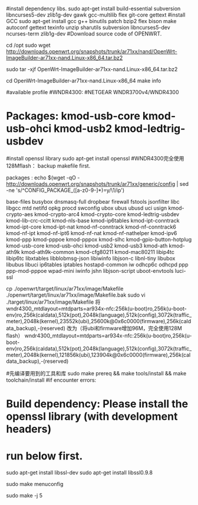 
#install dependency libs.
sudo apt-get install build-essential subversion libncurses5-dev zlib1g-dev gawk gcc-multilib flex git-core gettext
#install GCC
sudo apt-get install gcc g++ binutils patch bzip2 flex bison make autoconf gettext texinfo unzip sharutils subversion libncurses5-dev ncurses-term zlib1g-dev 
#Download source code of OPENWRT.

cd /opt
sudo wget http://downloads.openwrt.org/snapshots/trunk/ar71xx/nand/OpenWrt-ImageBuilder-ar71xx-nand.Linux-x86_64.tar.bz2

sudo tar -xjf OpenWrt-ImageBuilder-ar71xx-nand.Linux-x86_64.tar.bz2

cd OpenWrt-ImageBuilder-ar71xx-nand.Linux-x86_64
make info

#available profile
#WNDR4300:
	#NETGEAR WNDR3700v4/WNDR4300
#	Packages: kmod-usb-core kmod-usb-ohci kmod-usb2 kmod-ledtrig-usbdev



#install openssl library
sudo apt-get install openssl
#WNDR4300完全使用128Mflash：
backup makefile first.

packages :
echo $(wget -qO - http://downloads.openwrt.org/snapshots/trunk/ar71xx/generic/config | sed -ne 's/^CONFIG_PACKAGE_\([a-z0-9-]*\)=y/\1/ip')

base-files busybox dnsmasq-full dropbear firewall fstools jsonfilter libc libgcc mtd netifd opkg procd swconfig ubox ubus ubusd uci usign kmod-crypto-aes kmod-crypto-arc4 kmod-crypto-core kmod-ledtrig-usbdev kmod-lib-crc-ccitt kmod-nls-base kmod-ip6tables kmod-ipt-conntrack kmod-ipt-core kmod-ipt-nat kmod-nf-conntrack kmod-nf-conntrack6 kmod-nf-ipt kmod-nf-ipt6 kmod-nf-nat kmod-nf-nathelper kmod-ipv6 kmod-ppp kmod-pppoe kmod-pppox kmod-slhc kmod-gpio-button-hotplug kmod-usb-core kmod-usb-ohci kmod-usb2 kmod-usb3 kmod-ath kmod-ath9k kmod-ath9k-common kmod-cfg80211 kmod-mac80211 libip4tc libip6tc libxtables libblobmsg-json libiwinfo libjson-c libnl-tiny libubox libubus libuci ip6tables iptables hostapd-common iw odhcp6c odhcpd ppp ppp-mod-pppoe wpad-mini iwinfo jshn libjson-script uboot-envtools luci-ssl

cp ./openwrt/target/linux/ar71xx/image/Makefile  ./openwrt/target/linux/ar71xx/image/Makefile.bak
sudo vi ./target/linux/ar71xx/image/Makefile
将
wndr4300_mtdlayout=mtdparts=ar934x-nfc:256k(u-boot)ro,256k(u-boot-env)ro,256k(caldata),512k(pot),2048k(language),512k(config),3072k(traffic_meter),2048k(kernel),23552k(ubi),25600k@0x6c0000(firmware),256k(caldata_backup),-(reserved)
改为（将ubi和firmware增加96M，完全使用128M flash）
wndr4300_mtdlayout=mtdparts=ar934x-nfc:256k(u-boot)ro,256k(u-boot-env)ro,256k(caldata),512k(pot),2048k(language),512k(config),3072k(traffic_meter),2048k(kernel),121856k(ubi),123904k@0x6c0000(firmware),256k(caldata_backup),-(reserved)

#先编译要用到的工具和库
sudo make prereq && make tools/install && make toolchain/install
#if encounter errors: 
# Build dependency: Please install the openssl library (with development headers)
# run below first.
sudo apt-get install libssl-dev
sudo apt-get install libssl0.9.8

sudo make menuconfig

sudo make -j 5
